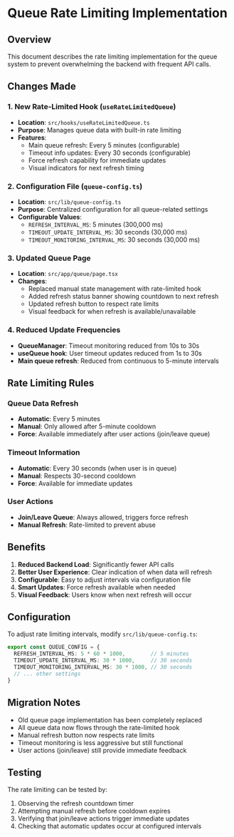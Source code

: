 # Queue Rate Limiting Implementation

## Overview
This document describes the rate limiting implementation for the queue system to prevent overwhelming the backend with frequent API calls.

## Changes Made

### 1. New Rate-Limited Hook (`useRateLimitedQueue`)
- **Location**: `src/hooks/useRateLimitedQueue.ts`
- **Purpose**: Manages queue data with built-in rate limiting
- **Features**:
  - Main queue refresh: Every 5 minutes (configurable)
  - Timeout info updates: Every 30 seconds (configurable)
  - Force refresh capability for immediate updates
  - Visual indicators for next refresh timing

### 2. Configuration File (`queue-config.ts`)
- **Location**: `src/lib/queue-config.ts`
- **Purpose**: Centralized configuration for all queue-related settings
- **Configurable Values**:
  - `REFRESH_INTERVAL_MS`: 5 minutes (300,000 ms)
  - `TIMEOUT_UPDATE_INTERVAL_MS`: 30 seconds (30,000 ms)
  - `TIMEOUT_MONITORING_INTERVAL_MS`: 30 seconds (30,000 ms)

### 3. Updated Queue Page
- **Location**: `src/app/queue/page.tsx`
- **Changes**:
  - Replaced manual state management with rate-limited hook
  - Added refresh status banner showing countdown to next refresh
  - Updated refresh button to respect rate limits
  - Visual feedback for when refresh is available/unavailable

### 4. Reduced Update Frequencies
- **QueueManager**: Timeout monitoring reduced from 10s to 30s
- **useQueue hook**: User timeout updates reduced from 1s to 30s
- **Main queue refresh**: Reduced from continuous to 5-minute intervals

## Rate Limiting Rules

### Queue Data Refresh
- **Automatic**: Every 5 minutes
- **Manual**: Only allowed after 5-minute cooldown
- **Force**: Available immediately after user actions (join/leave queue)

### Timeout Information
- **Automatic**: Every 30 seconds (when user is in queue)
- **Manual**: Respects 30-second cooldown
- **Force**: Available for immediate updates

### User Actions
- **Join/Leave Queue**: Always allowed, triggers force refresh
- **Manual Refresh**: Rate-limited to prevent abuse

## Benefits

1. **Reduced Backend Load**: Significantly fewer API calls
2. **Better User Experience**: Clear indication of when data will refresh
3. **Configurable**: Easy to adjust intervals via configuration file
4. **Smart Updates**: Force refresh available when needed
5. **Visual Feedback**: Users know when next refresh will occur

## Configuration

To adjust rate limiting intervals, modify `src/lib/queue-config.ts`:

```typescript
export const QUEUE_CONFIG = {
  REFRESH_INTERVAL_MS: 5 * 60 * 1000,        // 5 minutes
  TIMEOUT_UPDATE_INTERVAL_MS: 30 * 1000,     // 30 seconds
  TIMEOUT_MONITORING_INTERVAL_MS: 30 * 1000, // 30 seconds
  // ... other settings
}
```

## Migration Notes

- Old queue page implementation has been completely replaced
- All queue data now flows through the rate-limited hook
- Manual refresh button now respects rate limits
- Timeout monitoring is less aggressive but still functional
- User actions (join/leave) still provide immediate feedback

## Testing

The rate limiting can be tested by:
1. Observing the refresh countdown timer
2. Attempting manual refresh before cooldown expires
3. Verifying that join/leave actions trigger immediate updates
4. Checking that automatic updates occur at configured intervals
